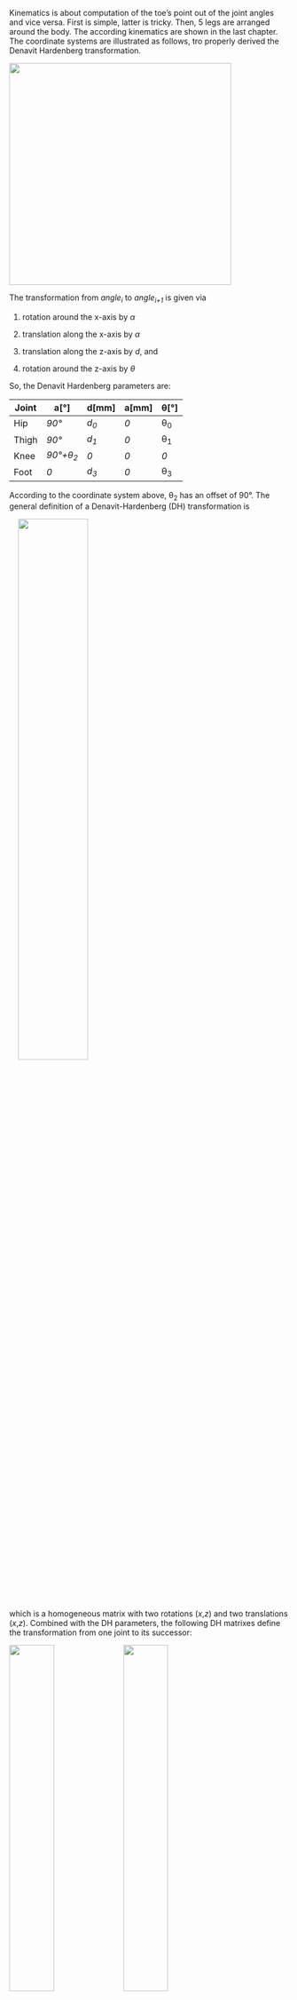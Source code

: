 Kinematics is about computation of the toe’s point out of the joint angles and vice versa. First is simple, latter is tricky. Then, 5 legs are arranged around the body. The according kinematics are shown in the last chapter. 
The coordinate systems are illustrated as follows, tro properly derived the  Denavit Hardenberg transformation. 

<img width="400px" src="../images/image003.png"/>

The transformation from *angle<sub>i</sub>* to *angle<sub>i+1</sub>* is given via 

1. rotation around the x-axis by *α*

2. translation along the x-axis by *α*

3. translation along the z-axis by *d*, and

4. rotation around the z-axis by *θ*

So, the Denavit Hardenberg parameters are:

| Joint      | a[°]                  | d[mm]             | a[mm]            | θ[°]           |
|----------  | ----------------------| ----------------- | ---------------- | -------------- | 
| Hip        | *90°*                 | *d<sub>0</sub>*   | *0*              | θ<sub>0</sub>  |
| Thigh      | *90°*                 | *d<sub>1</sub>*   | *0*              | θ<sub>1</sub>  |
| Knee       | *90°+θ<sub>2</sub>*   | *0*               | *0*              | *0*             |                |
| Foot       | *0*                   | *d<sub>3</sub>*   | *0*              | θ<sub>3</sub>  |

According to the coordinate system above, θ<sub>2</sub> has an offset of 90°. The general definition of a Denavit-Hardenberg (DH) transformation is

&nbsp;&nbsp;&nbsp;&nbsp;<img width=50% src="../images/image005.png"/>  

which is a homogeneous matrix with two rotations (*x*,*z*) and two translations (*x*,*z*).
Combined with the DH parameters, the following DH matrixes define the transformation from one joint to its successor:

<img width=40% src="../images/image006.png"/>  
<img width=40% src="../images/image007.png"/>  
<img width=30% src="../images/image008.png"/>  
<img width=30% src="../images/image008.png"/>  

## Forward Kinematics of a Leg

With the *DH* transformation matrixes at hand, computation of the leg’s pose out of the joint angles is straight forward. The matrix representing the toe’s pose <img width=3% src="../images/image010.png"/> is 

&nbsp;&nbsp;&nbsp;&nbsp;<img width=20% src="../images/image011.png"/> 

By multiplying the transformation matrix with the origin (as homogeneous vector), we get the absolute coordinates of the toe point (*TP*) centre point in world coordinate system (i.e. relative to the legs’s base).

&nbsp;&nbsp;&nbsp;&nbsp;<img width=15% src="../images/image012.png"/>

That was easy. The tricky part comes now.

## Inverse Kinematics of a Leg

Inverse kinematics denotes the computation of all joint angles out of the toe’s position (*TP*). Since the leg has four joints, it is becomes clear that there is an infinite number of solutions for that, so I need to predefine one angle with an arbitrary definition. Having the objective in mind of moving the higher limbs of the leg as little as possible, I arbitrarily chose *θ<sub>0</sub>* and set it as angle bisector of the toe to the hip (from bird’s perspective):

&nbsp;&nbsp;&nbsp;&nbsp;<img width=40% src="../images/image013.png"/>

We get 

&nbsp;&nbsp;&nbsp;&nbsp;<img width=25% src="../images/image014.png"/>

Later on, we will need the coordinates of end of the first limb (*A*) which is <img width=15% src="../images/image015.png"/>

Computation of the second angle *θ<sub>1</sub>*  at point *A* requires a geometric analysis. The leg is denoted in blue, all construction lines are red.

&nbsp;&nbsp;&nbsp;&nbsp;<img width=60% src="../images/image016.png"/>

We consider the triangle from *A*, *B* and *C*. The two lines <img src="../images/image017.png"/> and <img ="../images/image017.png"/>are of fixed length. So, the point *C* is upon the circle with the centre H and the radius of the triangle’s height. Additionally, *C* is defined as function of *θ<sub>0</sub>* and *θ<sub>1</sub>*, so we should be able to derive *θ<sub>1</sub>* by intersecting the circle with *C(θ<sub>0</sub> ,θ<sub>1</sub>)*.

The only thing we need to do is to express that in terms of coordinates. First, we compute the length of *a*, *b* and *c*:

&nbsp;&nbsp;&nbsp;&nbsp;<img width=15% src="../images/image019.png"/>

&nbsp;&nbsp;&nbsp;&nbsp;<img width=15% src="../images/image020.png"/>

&nbsp;&nbsp;&nbsp;&nbsp;<img width=10% src="../images/image021.png"/>

Now that the triangle is defined, we can compute the height <img width=10% src="../images/image022.png"/> by Herons formula

&nbsp;&nbsp;&nbsp;&nbsp;<img width=60% src="../images/image023.png"/>

The base of the height *H* is defined by 

&nbsp;&nbsp;&nbsp;&nbsp;<img width=30% src="../images/image024.png"/>

Now we need to define the circle *K* with radius *h* and centre *H*. This is done by *K = H sin(α) + T cos(α)* with *S* and *T* orthogonal to <img width=4% src="../images/image026.png"/> as well as *S* and *T* being orthogonal to each other.

&nbsp;&nbsp;&nbsp;&nbsp;<img width=30% src="../images/image027.png"/>

So, with the arbitrary assumption <img width=8% src="../images/image028.png"/> and the length <img width=8% src="../images/image029.png"/> we get 

&nbsp;&nbsp;&nbsp;&nbsp;<img width=50% src="../images/image030.png"/>

(This equation could be simplified, but this way programming is easier by computing the y coordinate and deriving the x coordinate)
There are two possibilities for *S*, representing two configuration with knee up and knee down. We always take the healthy one where the knee is above the toe point. Finally, T is defined by its orthogonality to *S* and its length <img width=7% src="../images/image031.png"/>:

&nbsp;&nbsp;&nbsp;&nbsp;<img width=15% src="../images/image032.png"/>

Having the circle defined, we need to intersect it with the possible positions of *C*:

&nbsp;&nbsp;&nbsp;&nbsp;<img width=60% src="../images/image033.png"/>


Hereby denotes <img width=30% src="../images/image034.png"/> . We consider only the equations of *x* and *y* coordinates and solve these for *d<sub>1</sub>sub>c<sub>1<sub>*.Equating gives

&nbsp;&nbsp;&nbsp;&nbsp;<img width=80% src="../images/image036.png"/>

This needs to be solved by in order to get point *C*. Unfortunately, we have *sin* and *cos* in the equation, but luckily with the same parameter. Wikipedia helps with sinusoids:

&nbsp;&nbsp;&nbsp;&nbsp;<img width=90% src="../images/image037.png"/>

This is used to solve the equation above for *α*:

&nbsp;&nbsp;&nbsp;&nbsp;<img width=60% src="../images/image038.png"/>

&nbsp;&nbsp;&nbsp;&nbsp;<img width=60% src="../images/image039.png"/>

&nbsp;&nbsp;&nbsp;&nbsp;<img width=50% src="../images/image040.png"/>

Out of *α* we get *C* by <img width=25% src="../images/image041.png"/>, out of *C* we compute *θ<sub>1</sub>* by considering the z-coordinate of *C*:

&nbsp;&nbsp;&nbsp;&nbsp;<img width=25% src="../images/image042.png"/>

which results in 

&nbsp;&nbsp;&nbsp;&nbsp;<img width=15% src="../images/image043.png"/>

The first angle is always the hardest, time for a beer.

We leave the knee-turn-angle *θ<sub>2</sub>* aside for a while and continue with the tibia *θ<sub>3</sub>*. This is done by considering the triangle *ABC*, and the angle at the point *C* represents *θ<sub>3</sub>*. In a fully elongated leg *θ<sub>3</sub>* is 0.
Therefore, <img width=20% src="../images/image044.png"/> 

The last angle *θ<sub>2</sub>* is computed by use of

&nbsp;&nbsp;&nbsp;&nbsp;<img width=15% src="../images/image045.png"/>

So, let’s have a closer look into the transformation matrix <img width=2% src="../images/image046.png"/> and check if there are some useful equations considering that we already have all other angles. Annoying multiplication results in

&nbsp;&nbsp;&nbsp;&nbsp;<img width=70% src="../images/image047.png"/>

Since we need to compare this to the toe point, it is not necessary to compute the full matrix, the right column is sufficient. We are lucky, the third line has only one expression that depends on *θ<sub>2</sub>*, so we get

&nbsp;&nbsp;&nbsp;&nbsp;<img width=30% src="../images/image048.png"/>

Again, arcsin results in two solutions, so we need the other coordinates as well to check which solution is valid.
That’s it. Surprisingly complex for a leg with only 4 degrees of freedom.

# Body Kinematics

Attaching 5 legs around the body requires a transformation as well, plus we might want to translate and rotate the belly. Since the leg kinematics computes the limb angles out of the toe in the hip's coordinate system, we need to translate each leg’s toe point into the hip’s coordinate system.

&nbsp;&nbsp;&nbsp;&nbsp;<img width=80% src="../images/image049.png"/>

The pentapod’s pose is given in the body’s coordinate system, which origin is on the ground right below the body. The next coordinate system is owned by the belly which origin is the belly button. When the pentapod is in the default position, the belly coordinate system is translated in the z-axis by z-translation along the height of the belly. Finally, we have 5 hip coordinate systems which are x-translated by the distance of the belly to the hip and z-rotated by <img width=8% src="../images/image050.png"/>, where *n* is the number of the leg.
We define the transformation matrix *Belly* that defines the belly coordinate system out of the body coordinate system, that is a 3D rotation matrix plus a translation along the belly coordinates:

&nbsp;&nbsp;&nbsp;&nbsp;<img width=85% src="../images/image051.png"/>

For each leg we have an own transformation matrix which is a rotation in the *xy*-pane around the  *z*-axis:

&nbsp;&nbsp;&nbsp;&nbsp;<img width=30% src="../images/image052.png"/>


Having a point in one coordinate system and watching it from another one is done by multiplying it with the inverse transformation matrix. So, the toe point from the hips coordinate system *toe<sub>hip</sub>* is computed out of the toe point from the body’s coordinate system by 

&nbsp;&nbsp;&nbsp;&nbsp;<img width=30% src="../images/image054.png"/>


Computing-wise, the inverse matrix is done by Gauss or similar approaches with a complexity of *o(nm/2)*, which might be bad for the performance. Luckily, the inverse of a symmetric rotation matrix is the transposed matrix, and the rest can be computed by 

&nbsp;&nbsp;&nbsp;&nbsp;<img width=25% src="../images/image056.png"/>

which is much simpler.